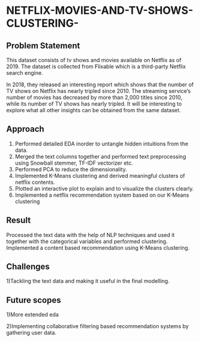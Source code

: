 # NETFLIX-MOVIES-AND-TV-SHOWS-CLUSTERING-
## Problem Statement ##
This dataset consists of tv shows and movies available on Netflix as of 2019. The dataset is collected from Flixable which is a third-party Netflix search engine.

In 2018, they released an interesting report which shows that the number of TV shows on Netflix has nearly tripled since 2010. The streaming service’s number of movies has decreased by more than 2,000 titles since 2010, while its number of TV shows has nearly tripled. It will be interesting to explore what all other insights can be obtained from the same dataset.
## Approach ##
1) Performed detailed EDA inorder to untangle hidden intuitions from the data.
2) Merged the text columns together and performed text preprocessing using Snowball stemmer, TF-IDF vectorizer etc.
3) Performed PCA to reduce the dimensionality.
4) Implemented K-Means clustering and derived meaningful clusters of netflix contents.
5) Plotted an interactive plot to explain and to visualize the clusters clearly.
6) Implemented a netflix recommendation system based on our K-Means clustering


## Result ##


Processed the text data with the help of NLP techniques and used it together with the categorical variables and performed clustering. Implemented a content based recommendation using K-Means clustering.


## Challenges ##

1)Tackling the text data and making it useful in the final modelling.
## Future scopes ##

1)More extended eda

2)Implementing collaborative filtering based recommendation systems by gathering user data.
